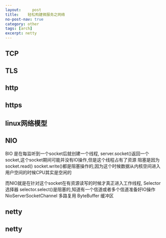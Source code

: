 ```yaml
---
layout:     post
title:    轻松构建微服务之网络
no-post-nav: true
category: other
tags: [arch]
excerpt: netty
---
```





## TCP



## TLS


## http


## https


## linux网络模型


## NIO



BIO 是在每监听到一个socket后就创建一个线程, server.socket()返回一个socket,这个socket期间可能并没有IO操作,但是这个线程占有了资源
阻塞是因为socket.read() socket.write()都是阻塞操作的,因为这个时候数据从内核空间进入用户空间的时候CPU其实是空闲的



而NIO就是在针对这个socket在有资源读写的时候才真正进入工作线程,
Selector 选择器  selector.select()是阻塞的,知道有一个信道或者多个信道准备好IO操作
NioServerSocketChannel 多路复用
ByteBuffer
缓冲区

## netty

















## netty

